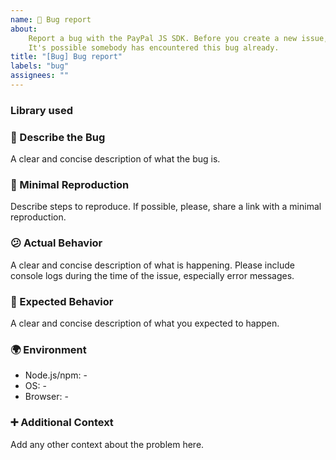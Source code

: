 ```yaml
---
name: 🐞 Bug report
about:
    Report a bug with the PayPal JS SDK. Before you create a new issue, please search for similar issues.
    It's possible somebody has encountered this bug already.
title: "[Bug] Bug report"
labels: "bug"
assignees: ""
---
```


### Library used

<!-- paypal-js, react-paypal-js, direct script integration -->

### 🐞 Describe the Bug

A clear and concise description of what the bug is.

### 🔬 Minimal Reproduction

Describe steps to reproduce. If possible, please, share a link with a minimal reproduction.

### 😕 Actual Behavior

A clear and concise description of what is happening. Please include console logs during the time of the issue, especially error messages.

### 🤔 Expected Behavior

A clear and concise description of what you expected to happen.

### 🌍 Environment

-   Node.js/npm: -
-   OS: -
-   Browser: -

### ➕ Additional Context

Add any other context about the problem here.
